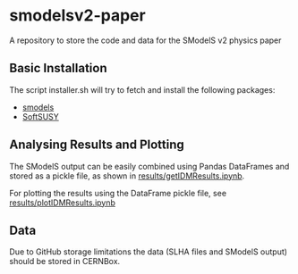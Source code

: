 # smodelsv2-paper
A repository to store the code and data for the SModelS v2 physics paper


## Basic Installation ##

The script installer.sh will try to fetch and install the following packages:

  * [smodels](https://smodels.github.io/)
  * [SoftSUSY](https://softsusy.hepforge.org/)  



## Analysing Results and Plotting ##

The SModelS output can be easily combined using Pandas DataFrames and stored
as a pickle file, as shown in [results/getIDMResults.ipynb](results/getIDMResults.ipynb).

For plotting the results using the DataFrame pickle file, see [results/plotIDMResults.ipynb](results/plotIDMResults.ipynb)

## Data ##

Due to GitHub storage limitations the data (SLHA files and SModelS output) should be stored in CERNBox.




